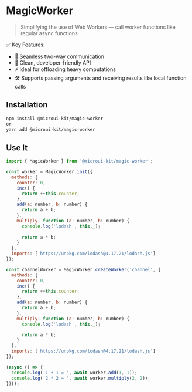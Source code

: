 # MagicWorker

> Simplifying the use of Web Workers — call worker functions like regular async functions

✅ Key Features:
- 🔁 Seamless two-way communication
- 🧠 Clean, developer-friendly API
- ⚡ Ideal for offloading heavy computations
- 🛠️ Supports passing arguments and receiving results like local function calls

##  Installation

```bash
npm install @microui-kit/magic-worker
or
yarn add @microui-kit/magic-worker
```

## Use It

```js
import { MagicWorker } from '@microui-kit/magic-worker';

const worker = MagicWorker.init({
  methods: {
    counter: 0,
    inc() {
      return ++this.counter;
    },
    add(a: number, b: number) {
      return a + b;
    },
    multiply: function (a: number, b: number) {
      console.log('lodash', this._);
      
      return a * b;
    }
  },
  imports: ['https://unpkg.com/lodash@4.17.21/lodash.js']
});

const channelWorker = MagicWorker.createWorker('channel', {
  methods: {
    counter: 0,
    inc() {
      return ++this.counter;
    },
    add(a: number, b: number) {
      return a + b;
    },
    multiply: function (a: number, b: number) {
      console.log('lodash', this._);

      return a * b;
    }
  },
  imports: ['https://unpkg.com/lodash@4.17.21/lodash.js']
});

(async () => {
  console.log('1 + 1 = ', await worker.add(1, 1));
  console.log('2 * 2 = ', await worker.multiply(2, 2));
})();
```
